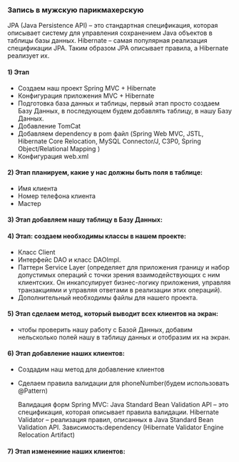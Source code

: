 ### Запись в мужскую парикмахерскую 

JPA (Java Persistence API) –  это стандартная спецификация, которая описывает систему для управления сохранением Java объектов в таблицы базы данных.
Hibernate – самая популярная реализация спецификации JPA.
Таким образом JPA описывает правила, а Hibernate реализует их.

#### 1) Этап
- Создаем наш проект Spring MVC + Hibernate
- Конфигурация приложения MVC + Hibernate
- Подготовка база данных и таблицы, первый этап просто создаем Базу Данных, в последующем будем добавлять таблицу, в нашу Базу Данных.
- Добавление TomCat
- Добавляем dependency в pom файл (Spring Web MVC, JSTL, Hibernate Core Relocation, MySQL Connector/J, C3P0, Spring Object/Relational Mapping )
- Конфигурация web.xml


#### 2) Этап планируем, какие у нас должны быть поля в таблице:
- Имя клиента
- Номер телефона клиента
- Мастер

#### 3) Этап добавляем нашу таблицу в Базу Данных:

#### 4) Этап: создаем необходимы классы в нашем проекте:
- Класс Сlient
- Интерфейс DAO и класс DAOImpl.
- Паттерн Service Layer (определяет для приложения границу и набор допустимых операций с точки зрения взаимодействующих с ним клиентских. Он инкапсулирует бизнес-логику приложения, управляя транзакциями и управляя ответами в реализации этих операций).
- Дополнительный необходимы файлы для нашего проекта.

#### 5) Этап сделаем метод, который выводит всех клиентов на экран:
- чтобы проверить нашу работу с Базой Данных, добавим нельсколько полей нашу в таблицу данных и отобразим их на экран.

#### 6) Этап добавление наших клиентов:
- Создадим наш метод для добавление клиентов
- Сделаем правила валидации для phoneNumber(будем использовать @Pattern)

  Валидация форм Spring MVC:
 Java Standard Bean Validation API – это спецификация, которая описывает правила валидации.
 Hibernate Validator – реализация правил, описанных в Java Standard Bean Validation API.
 Зависимость:dependency (Hibernate Validator Engine Relocation Artifact)

#### 7) Этап изменеиние наших клиентов:


